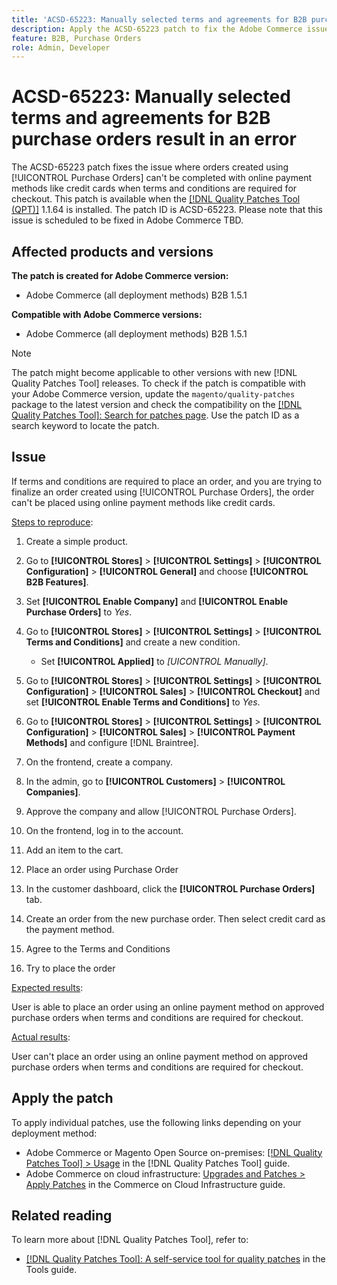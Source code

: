 ```yaml
---
title: 'ACSD-65223: Manually selected terms and agreements for B2B purchase orders result in an error'
description: Apply the ACSD-65223 patch to fix the Adobe Commerce issue where orders created using [!UICONTROL Purchase Orders] can't be completed with online payment methods like credit cards when terms and conditions are required for checkout.
feature: B2B, Purchase Orders
role: Admin, Developer
---
```


# ACSD-65223: Manually selected terms and agreements for B2B purchase orders result in an error

The ACSD-65223 patch fixes the issue where orders created using [!UICONTROL Purchase Orders] can't be completed with online payment methods like credit cards when terms and conditions are required for checkout. This patch is available when the [[!DNL Quality Patches Tool (QPT)]](/help/tools/quality-patches-tool/quality-patches-tool-to-self-serve-quality-patches.md) 1.1.64 is installed. The patch ID is ACSD-65223. Please note that this issue is scheduled to be fixed in Adobe Commerce TBD.

## Affected products and versions

**The patch is created for Adobe Commerce version:**

* Adobe Commerce (all deployment methods) B2B 1.5.1

**Compatible with Adobe Commerce versions:**

* Adobe Commerce (all deployment methods) B2B 1.5.1

>[!NOTE]
>
>The patch might become applicable to other versions with new [!DNL Quality Patches Tool] releases. To check if the patch is compatible with your Adobe Commerce version, update the `magento/quality-patches` package to the latest version and check the compatibility on the [[!DNL Quality Patches Tool]: Search for patches page](https://experienceleague.adobe.com/tools/commerce-quality-patches/index.html). Use the patch ID as a search keyword to locate the patch.

## Issue

If terms and conditions are required to place an order, and you are trying to finalize an order created using [!UICONTROL Purchase Orders], the order can't be placed using online payment methods like credit cards.

<u>Steps to reproduce</u>:

1. Create a simple product.
1. Go to **[!UICONTROL Stores]** > **[!UICONTROL Settings]** > **[!UICONTROL Configuration]** > **[!UICONTROL General]** and choose **[!UICONTROL B2B Features]**.
1. Set **[!UICONTROL Enable Company]** and **[!UICONTROL Enable Purchase Orders]** to *Yes*.
1. Go to **[!UICONTROL Stores]** > **[!UICONTROL Settings]** > **[!UICONTROL Terms and Conditions]** and create a new condition. 

    * Set **[!UICONTROL Applied]** to *[UICONTROL Manually]*.
1. Go to **[!UICONTROL Stores]** > **[!UICONTROL Settings]** > **[!UICONTROL Configuration]** > **[!UICONTROL Sales]** > **[!UICONTROL Checkout]** and set **[!UICONTROL Enable Terms and Conditions]** to *Yes*.
1. Go to **[!UICONTROL Stores]** > **[!UICONTROL Settings]** > **[!UICONTROL Configuration]** > **[!UICONTROL Sales]** > **[!UICONTROL Payment Methods]** and configure [!DNL Braintree].
1. On the frontend, create a company.
1. In the admin, go to **[!UICONTROL Customers]** > **[!UICONTROL Companies]**.
1. Approve the company and allow [!UICONTROL Purchase Orders].
1. On the frontend, log in to the account.
1. Add an item to the cart.
1. Place an order using Purchase Order
1. In the customer dashboard, click the **[!UICONTROL Purchase Orders]** tab.
1. Create an order from the new purchase order. Then select credit card as the payment method.
1. Agree to the Terms and Conditions
1. Try to place the order

<u>Expected results</u>:

User is able to place an order using an online payment method on approved purchase orders when terms and conditions are required for checkout.

<u>Actual results</u>:

User can't place an order using an online payment method on approved purchase orders when terms and conditions are required for checkout.

## Apply the patch

To apply individual patches, use the following links depending on your deployment method:

* Adobe Commerce or Magento Open Source on-premises: [[!DNL Quality Patches Tool] > Usage](/help/tools/quality-patches-tool/usage.md) in the [!DNL Quality Patches Tool] guide.
* Adobe Commerce on cloud infrastructure: [Upgrades and Patches > Apply Patches](https://experienceleague.adobe.com/docs/commerce-cloud-service/user-guide/develop/upgrade/apply-patches.html) in the Commerce on Cloud Infrastructure guide.

## Related reading

To learn more about [!DNL Quality Patches Tool], refer to:

* [[!DNL Quality Patches Tool]: A self-service tool for quality patches](/help/tools/quality-patches-tool/quality-patches-tool-to-self-serve-quality-patches.md) in the Tools guide.
